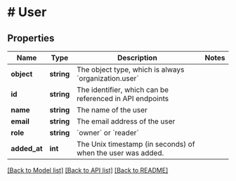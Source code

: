 # # User

## Properties

Name | Type | Description | Notes
------------ | ------------- | ------------- | -------------
**object** | **string** | The object type, which is always &#x60;organization.user&#x60; |
**id** | **string** | The identifier, which can be referenced in API endpoints |
**name** | **string** | The name of the user |
**email** | **string** | The email address of the user |
**role** | **string** | &#x60;owner&#x60; or &#x60;reader&#x60; |
**added_at** | **int** | The Unix timestamp (in seconds) of when the user was added. |

[[Back to Model list]](../../README.md#models) [[Back to API list]](../../README.md#endpoints) [[Back to README]](../../README.md)
